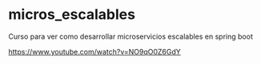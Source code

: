 # micros_escalables
Curso para ver como desarrollar microservicios escalables en spring boot

https://www.youtube.com/watch?v=NO9qO0Z6GdY
